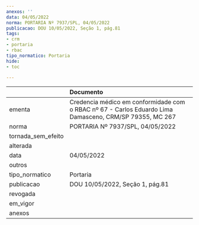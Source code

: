 ```yaml
---
anexos: ''
data: 04/05/2022
norma: PORTARIA Nº 7937/SPL, 04/05/2022
publicacao: DOU 10/05/2022, Seção 1, pág.81
tags:
- crm
- portaria
- rbac
tipo_normatico: Portaria
hide: 
- toc 
 
---
```


|                    | Documento                                                                                               |
|:-------------------|:--------------------------------------------------------------------------------------------------------|
| ementa             | Credencia médico em conformidade com o RBAC nº 67 - Carlos Eduardo Lima Damasceno, CRM/SP 79355, MC 267 |
| norma              | PORTARIA Nº 7937/SPL, 04/05/2022                                                                        |
| tornada_sem_efeito |                                                                                                         |
| alterada           |                                                                                                         |
| data               | 04/05/2022                                                                                              |
| outros             |                                                                                                         |
| tipo_normatico     | Portaria                                                                                                |
| publicacao         | DOU 10/05/2022, Seção 1, pág.81                                                                         |
| revogada           |                                                                                                         |
| em_vigor           |                                                                                                         |
| anexos             |                                                                                                         |